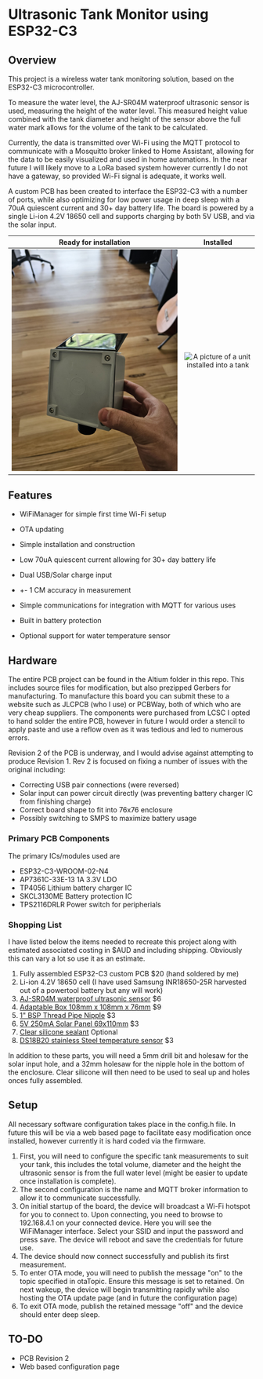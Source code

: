 # Ultrasonic Tank Monitor using ESP32-C3

## Overview

This project is a wireless water tank monitoring solution, based on the ESP32-C3 microcontroller. 

To measure the water level, the AJ-SR04M waterproof ultrasonic sensor is used, measuring the height of the water level. This measured height value combined with the tank diameter and height of the sensor above the full water mark allows for the volume of the tank to be calculated.

Currently, the data is transmitted over Wi-Fi using the MQTT protocol to communicate with a Mosquitto broker linked to Home Assistant, allowing for the data to be easily visualized and used in home automations. In the near future I will likely move to a LoRa based system however currently I do not have a gateway, so provided Wi-Fi signal is adequate, it works well.

A custom PCB has been created to interface the ESP32-C3 with a number of ports, while also optimizing for low power usage in deep sleep with a 70uA quiescent current and 30+ day battery life. The board is powered by a single Li-ion 4.2V 18650 cell and supports charging by both 5V USB, and via the solar input.

|Ready for installation|Installed|
|:-:|:-:|
![A picture of a unit fully assembled ready to be installed](/images/assembled.jpg) | ![A picture of a unit installed into a tank](/images/installed.jpg)

## Features
* WiFiManager for simple first time Wi-Fi setup
* OTA updating
* Simple installation and construction

* Low 70uA quiescent current allowing for 30+ day battery life
* Dual USB/Solar charge input
* +- 1 CM accuracy in measurement
* Simple communications for integration with MQTT for various uses
* Built in battery protection
* Optional support for water temperature sensor



## Hardware
The entire PCB project can be found in the Altium folder in this repo. This includes source files for modification, but also prezipped Gerbers for manufacturing. To manufacture this board you can submit these to a website such as JLCPCB (who I use) or PCBWay, both of which who are very cheap suppliers. The components were purchased from LCSC I opted to hand solder the entire PCB, however in future I would order a stencil to apply paste and use a reflow oven as it was tedious and led to numerous errors.

Revision 2 of the PCB is underway, and I would advise against attempting to produce Revision 1.
Rev 2 is focused on fixing a number of issues with the original including:
* Correcting USB pair connections (were reversed) 
* Solar input can power circuit directly (was preventing battery charger IC from finishing charge)
* Correct board shape to fit into 76x76 enclosure
* Possibly switching to SMPS to maximize battery usage

### Primary PCB Components
The primary ICs/modules used are
* ESP32-C3-WROOM-02-N4
* AP7361C-33E-13 1A 3.3V LDO
* TP4056 Lithium battery charger IC
* SKCL3130ME Battery protection IC
* TPS2116DRLR Power switch for peripherials

### Shopping List
I have listed below the items needed to recreate this project along with estimated associated costing in $AUD and including shipping. Obviously this can vary a lot so use it as an estimate.

1. Fully assembled ESP32-C3 custom PCB $20 (hand soldered by me)
2. Li-ion 4.2V 18650 cell (I have used Samsung INR18650-25R harvested out of a powertool battery but any will work)
3. [AJ-SR04M waterproof ultrasonic sensor](https://www.aliexpress.com/item/4001116678728.html?spm=a2g0o.order_list.order_list_main.5.41e31802lgvw9L) $6
4. [Adaptable Box 108mm x 108mm x 76mm](https://www.sparkydirect.com.au/p/NLS-30092-Adaptable-Box-108mm-x-108mm-x-76mm) $9
5. [1" BSP Thread Pipe Nipple](https://www.bunnings.com.au/philmac-1-bsp-thread-pipe-nipple_p4813780) $3
6. [5V 250mA Solar Panel 69x110mm](https://www.aliexpress.com/item/32906698984.html?spm=a2g0o.order_list.order_list_main.5.4acf1802ziiZYF) $3
7. [Clear silicone sealant](https://www.bunnings.com.au/parfix-300g-clear-all-purpose-silicone_p1232674)
Optional
8. [DS18B20 stainless Steel temperature sensor](https://www.aliexpress.com/item/4000068914916.html?spm=a2g0o.order_list.order_list_main.11.527418024KgMyr) $3

In addition to these parts, you will need a 5mm drill bit and holesaw for the solar input hole, and a 32mm holesaw for the nipple hole in the bottom of the enclosure. Clear silicone will then need to be used to seal up and holes onces fully assembled.

## Setup
All necessary software configuration takes place in the config.h file. In future this will be via a web based page to facilitate easy modification once installed, however currently it is hard coded via the firmware. 
1. First, you will need to configure the specific tank measurements to suit your tank, this includes the total volume, diameter and the height the ultrasonic sensor is from the full water level (might be easier to update once installation is complete). 
2. The second configuration is the name and MQTT broker information to allow it to communicate successfully.
3. On initial startup of the board, the device will broadcast a Wi-Fi hotspot for you to connect to. Upon connecting, you need to browse to 192.168.4.1 on your connected device. Here you will see the WiFiManager interface. Select your SSID and input the password and press save. The device will reboot and save the credentials for future use. 
4. The device should now connect successfully and publish its first measurement.
5. To enter OTA mode, you will need to publish the message "on" to the topic specified in otaTopic. Ensure this message is set to retained. On next wakeup, the device will begin transmitting rapidly while also hosting the OTA update page (and in future the configuration page)
6. To exit OTA mode, publish the retained message "off" and the device should enter deep sleep.



## TO-DO
* PCB Revision 2
* Web based configuration page
